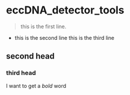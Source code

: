 # eccDNA_detector_tools
>this is the first line.  
- this is the second line
this is the third line
## second head
### third head 
I want to get a *bold* word
